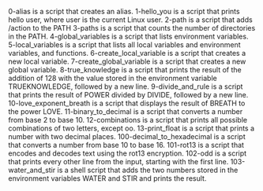 0-alias is a script that creates an alias. 1-hello_you is a script that prints hello user, where user is the current Linux user. 2-path is a script that adds /action to the PATH 3-paths is a script that counts the number of directories in the PATH. 4-global_variables is a script that lists environment variables. 5-local_variables is a script that lists all local variables and environment variables, and functions. 6-create_local_variable is a script that creates a new local variable. 7-create_global_variable is a script that creates a new global variable. 8-true_knowledge is a script that prints the result of the addition of 128 with the value stored in the environment variable TRUEKNOWLEDGE, followed by a new line. 9-divide_and_rule is a script that prints the result of POWER divided by DIVIDE, followed by a new line. 10-love_exponent_breath is a script that displays the result of BREATH to the power LOVE. 11-binary_to_decimal is a script that converts a number from base 2 to base 10. 12-combinations is a script that prints all possible combinations of two letters, except oo. 13-print_float is a script that prints a number with two decimal places. 100-decimal_to_hexadecimal is a script that converts a number from base 10 to base 16. 101-rot13 is a script that encodes and decodes text using the rot13 encryption. 102-odd is a script that prints every other line from the input, starting with the first line. 103-water_and_stir is a shell script that adds the two numbers stored in the environment variables WATER and STIR and prints the result.
